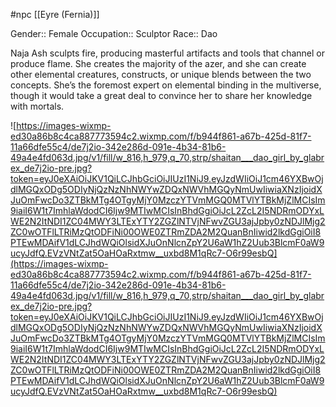 #npc [[Eyre (Fernia)]]

Gender:: Female
Occupation:: Sculptor
Race:: Dao

Naja Ash sculpts fire, producing masterful artifacts and tools that channel or produce flame. She creates the majority of the azer, and she can create other elemental creatures, constructs, or unique blends between the two concepts. She’s the foremost expert on elemental binding in the multiverse, though it would take a great deal to convince her to share her knowledge with mortals.

![https://images-wixmp-ed30a86b8c4ca887773594c2.wixmp.com/f/b944f861-a67b-425d-81f7-11a66dfe55c4/de7j2io-342e286d-091e-4b34-81b6-49a4e4fd063d.jpg/v1/fill/w_816,h_979,q_70,strp/shaitan___dao_girl_by_glabrex_de7j2io-pre.jpg?token=eyJ0eXAiOiJKV1QiLCJhbGciOiJIUzI1NiJ9.eyJzdWIiOiJ1cm46YXBwOjdlMGQxODg5ODIyNjQzNzNhNWYwZDQxNWVhMGQyNmUwIiwiaXNzIjoidXJuOmFwcDo3ZTBkMTg4OTgyMjY0MzczYTVmMGQ0MTVlYTBkMjZlMCIsIm9iaiI6W1t7ImhlaWdodCI6Ijw9MTIwMCIsInBhdGgiOiJcL2ZcL2I5NDRmODYxLWE2N2ItNDI1ZC04MWY3LTExYTY2ZGZlNTVjNFwvZGU3ajJpby0zNDJlMjg2ZC0wOTFlLTRiMzQtODFiNi00OWE0ZTRmZDA2M2QuanBnIiwid2lkdGgiOiI8PTEwMDAifV1dLCJhdWQiOlsidXJuOnNlcnZpY2U6aW1hZ2Uub3BlcmF0aW9ucyJdfQ.EVzVNtZat5OaHOaRxtmw__uxbd8M1qRc7-O6r99esbQ](https://images-wixmp-ed30a86b8c4ca887773594c2.wixmp.com/f/b944f861-a67b-425d-81f7-11a66dfe55c4/de7j2io-342e286d-091e-4b34-81b6-49a4e4fd063d.jpg/v1/fill/w_816,h_979,q_70,strp/shaitan___dao_girl_by_glabrex_de7j2io-pre.jpg?token=eyJ0eXAiOiJKV1QiLCJhbGciOiJIUzI1NiJ9.eyJzdWIiOiJ1cm46YXBwOjdlMGQxODg5ODIyNjQzNzNhNWYwZDQxNWVhMGQyNmUwIiwiaXNzIjoidXJuOmFwcDo3ZTBkMTg4OTgyMjY0MzczYTVmMGQ0MTVlYTBkMjZlMCIsIm9iaiI6W1t7ImhlaWdodCI6Ijw9MTIwMCIsInBhdGgiOiJcL2ZcL2I5NDRmODYxLWE2N2ItNDI1ZC04MWY3LTExYTY2ZGZlNTVjNFwvZGU3ajJpby0zNDJlMjg2ZC0wOTFlLTRiMzQtODFiNi00OWE0ZTRmZDA2M2QuanBnIiwid2lkdGgiOiI8PTEwMDAifV1dLCJhdWQiOlsidXJuOnNlcnZpY2U6aW1hZ2Uub3BlcmF0aW9ucyJdfQ.EVzVNtZat5OaHOaRxtmw__uxbd8M1qRc7-O6r99esbQ)
